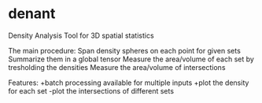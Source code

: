 # denant
Density Analysis Tool for 3D spatial statistics

The main procedure:
  Span density spheres on each point for given sets
  Summarize them in a global tensor
  Measure the area/volume of each set by tresholding the densities
  Measure the area/volume of intersections

Features:
  +batch processing available for multiple inputs
  +plot the density for each set
  -plot the intersections of different sets
  
